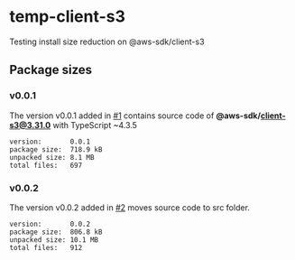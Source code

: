 # temp-client-s3

Testing install size reduction on @aws-sdk/client-s3

## Package sizes

### v0.0.1

The version v0.0.1 added in [#1](https://github.com/trivikr/temp-client-s3/pull/1)
contains source code of **@aws-sdk/client-s3@3.31.0** with TypeScript ~4.3.5

```console
version:       0.0.1
package size:  718.9 kB
unpacked size: 8.1 MB
total files:   697
```

### v0.0.2

The version v0.0.2 added in [#2](https://github.com/trivikr/temp-client-s3/pull/2)
moves source code to src folder.

```console
version:       0.0.2
package size:  806.8 kB
unpacked size: 10.1 MB
total files:   912
```
